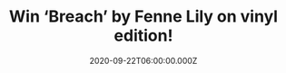 ---
campaign-uuid: "c-07cf431b-7713-40df-8713-d4470a30024b"
type: "Competition"
category: "Music"
date: "2020-09-22T06:00:00.000Z"
end-date: "2020-10-22T23:59:00.000Z"
disable-form: false
is_promoted: false
has_entry_page: true
title: "Win ‘Breach’ by Fenne Lily on vinyl edition!"
competition-description: "<p>Fenne Lily is back with an amazing new album full of\
  \ awkwardness, self-acceptance and solitude called ‘Breach’. We have great news\
  \ for you because we are giving away a copy of Fenne’s new album on vinyl edition\
  \ for you to discover her new hits.</p>\n<p>Click below and it could be coming home\
  \ with you.</p>\n"
hero-header: "Win ‘Breach’ by Fenne Lily on vinyl edition!"
terms-confirmation: "N/A"
banner-img: "https://assets.expresslyapp.com/asset-b3ccffd1-6116-451c-9669-e58c6e61dfb1.jpg"
logo-left-href: "aaa.nme.com"
logo-left-image: "https://assets.expresslyapp.com/asset-b0b223bf-8036-4239-961d-329f00433446.jpg"
logo-left-title: "NME AAA"
bg-image-hero: "https://assets.expresslyapp.com/asset-31e8e41d-a135-456b-870a-7e1b8ae88aa3.jpg"
bg-image-first: "https://assets.expresslyapp.com/asset-20604df2-1398-484e-bac8-bd8a8a417219.jpg"
section1-content: "<p>Isolation is nothing new for Fenne Lily. In fact, she's written\
  \ an album of songs all about it. It's an expansive, diaristic, frequently sardonic\
  \ record that deals with the mess and the catharsis of entering your 20s and finding\
  \ peace while being alone.</p>\n<p>’Breach’ is a stellar progression overall. Click\
  \ below for a chance to win a copy of it now.</p>\n"
entry-title: "Win ‘Breach’ by Fenne Lily on vinyl edition!"
entry-content: "<p>Enter the draw to win ‘Breach’ by Fenne Lily on vinyl edition by\
  \ completing the form below before 23:59 on the 22nd of October 2020.</p>\n"
has-winner: false
prize-description: "‘Breach’ by Fenne Lily on vinyl edition!"
special-conditions: "Multiple entries are allowed up to one every day.\r\n\r\nThis\
  \ competition is also available on: https://club.expressly.io/competitions/fenne-lily-vinyl-giveaway"
country-restrictions:
- "GB"
---